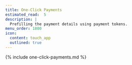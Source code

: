 ```yaml
---
title: One-Click Payments
estimated_read:  5
description: |
  Prefilling the payment details using payment tokens.
menu_order: 1800
icon:
  content: touch_app
  outlined: true
---
```


{% include one-click-payments.md %}
